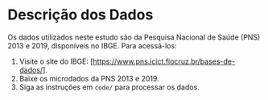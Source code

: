 # Descrição dos Dados
Os dados utilizados neste estudo são da Pesquisa Nacional de Saúde (PNS) 2013 e 2019,
disponíveis no IBGE. Para acessá-los:
1. Visite o site do IBGE: [https://www.pns.icict.fiocruz.br/bases-de-dados/].
2. Baixe os microdados da PNS 2013 e 2019.
3. Siga as instruções em `code/` para processar os dados.